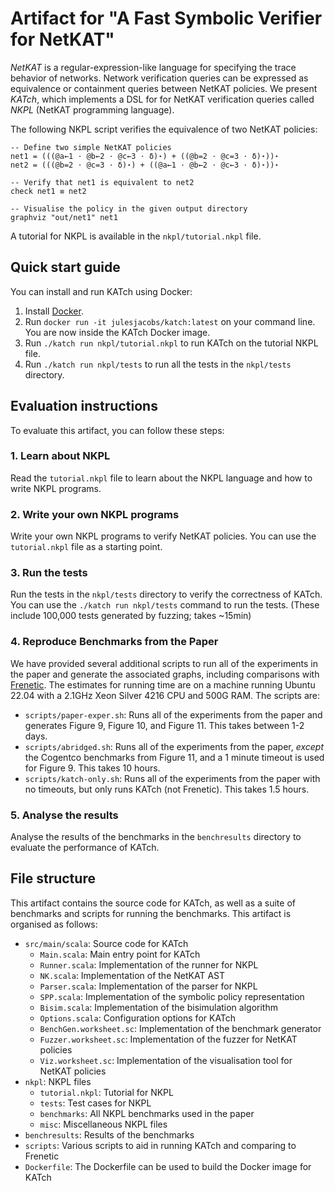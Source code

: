 # Artifact for "A Fast Symbolic Verifier for NetKAT"

*NetKAT* is a regular-expression-like language for specifying the trace behavior of networks. Network verification queries can be expressed as equivalence or containment queries between NetKAT policies. We present *KATch*, which implements a DSL for for NetKAT verification queries called *NKPL* (NetKAT programming language).

The following NKPL script verifies the equivalence of two NetKAT policies:
```
-- Define two simple NetKAT policies
net1 = (((@a←1 ⋅ @b←2 ⋅ @c←3 ⋅ δ)⋆) + ((@b=2 ⋅ @c=3 ⋅ δ)⋆))⋆
net2 = (((@b=2 ⋅ @c=3 ⋅ δ)⋆) + ((@a←1 ⋅ @b←2 ⋅ @c←3 ⋅ δ)⋆))⋆

-- Verify that net1 is equivalent to net2
check net1 ≡ net2

-- Visualise the policy in the given output directory
graphviz "out/net1" net1
```
A tutorial for NKPL is available in the `nkpl/tutorial.nkpl` file.

## Quick start guide

You can install and run KATch using Docker:

1. Install [Docker](https://www.docker.com/get-started/).
2. Run `docker run -it julesjacobs/katch:latest` on your command line. You are now inside the KATch Docker image.
3. Run `./katch run nkpl/tutorial.nkpl` to run KATch on the tutorial NKPL file.
4. Run `./katch run nkpl/tests` to run all the tests in the `nkpl/tests` directory.

## Evaluation instructions

To evaluate this artifact, you can follow these steps:

### 1. Learn about NKPL

Read the `tutorial.nkpl` file to learn about the NKPL language and how to write NKPL programs.

### 2. Write your own NKPL programs

Write your own NKPL programs to verify NetKAT policies. You can use the `tutorial.nkpl` file as a starting point.


### 3. Run the tests

Run the tests in the `nkpl/tests` directory to verify the correctness of KATch. You can use the `./katch run nkpl/tests` command to run the tests. (These include 100,000 tests generated by fuzzing; takes ~15min)

### 4. Reproduce Benchmarks from the Paper

We have provided several additional scripts to run all of the experiments in the paper and generate the associated graphs, including comparisons with [Frenetic](https://github.com/frenetic-lang/frenetic). The estimates for running time are on a machine running Ubuntu 22.04 with a 2.1GHz Xeon Silver 4216 CPU and 500G RAM. The scripts are:

- `scripts/paper-exper.sh`: Runs all of the experiments from the paper and generates Figure 9, Figure 10, and Figure 11. This takes between 1-2 days.
- `scripts/abridged.sh`: Runs all of the experiments from the paper, *except* the Cogentco benchmarks from Figure 11, and a 1 minute timeout is used for Figure 9. This takes 10 hours.
- `scripts/katch-only.sh`: Runs all of the experiments from the paper with no timeouts, but only runs KATch (not Frenetic). This takes 1.5 hours.

### 5. Analyse the results

Analyse the results of the benchmarks in the `benchresults` directory to evaluate the performance of KATch.

## File structure

This artifact contains the source code for KATch, as well as a suite of benchmarks and scripts for running the benchmarks.
This artifact is organised as follows:

- `src/main/scala`: Source code for KATch
  - `Main.scala`: Main entry point for KATch
  - `Runner.scala`: Implementation of the runner for NKPL
  - `NK.scala`: Implementation of the NetKAT AST
  - `Parser.scala`: Implementation of the parser for NKPL
  - `SPP.scala`: Implementation of the symbolic policy representation
  - `Bisim.scala`: Implementation of the bisimulation algorithm
  - `Options.scala`: Configuration options for KATch
  - `BenchGen.worksheet.sc`: Implementation of the benchmark generator
  - `Fuzzer.worksheet.sc`: Implementation of the fuzzer for NetKAT policies
  - `Viz.worksheet.sc`: Implementation of the visualisation tool for NetKAT policies
- `nkpl`: NKPL files
  - `tutorial.nkpl`: Tutorial for NKPL
  - `tests`: Test cases for NKPL
  - `benchmarks`: All NKPL benchmarks used in the paper
  - `misc`: Miscellaneous NKPL files
- `benchresults`: Results of the benchmarks
- `scripts`: Various scripts to aid in running KATch and comparing to Frenetic
- `Dockerfile`: The Dockerfile can be used to build the Docker image for KATch

